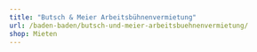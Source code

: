 ```yaml
---
title: "Butsch & Meier Arbeitsbühnenvermietung"
url: /baden-baden/butsch-und-meier-arbeitsbuehnenvermietung/
shop: Mieten
---
```

